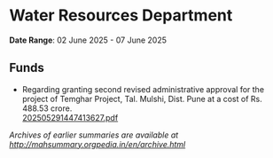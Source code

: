 # Water Resources Department

**Date Range**: 02 June 2025 - 07 June 2025


## Funds
- Regarding granting second revised administrative approval for the project of Temghar Project, Tal. Mulshi, Dist. Pune at a cost of Rs. 488.53 crore.\
  [202505291447413627.pdf](https://gr.maharashtra.gov.in/Site/Upload/Government%20Resolutions/English/202505291447413627.pdf)


*Archives of earlier summaries are available at http://mahsummary.orgpedia.in/en/archive.html*